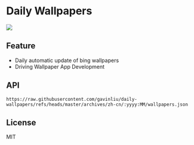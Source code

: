 # Daily Wallpapers
  
![](https://www.bing.com/th?id=OHR.IguazuArgentina_ZH-CN4457051931_UHD.jpg)

## Feature

- Daily automatic update of bing wallpapers
- Driving Wallpaper App Development

## API

```
https://raw.githubusercontent.com/gavinliu/daily-wallpapers/refs/heads/master/archives/zh-cn/:yyyy:MM/wallpapers.json
```

## License

MIT
  